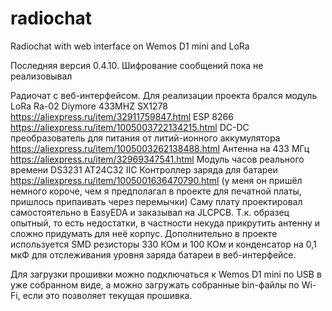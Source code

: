 # radiochat
Radiochat with web interface on Wemos D1 mini and LoRa

Последняя версия 0.4.10. Шифрование сообщений пока не реализовывал

Радиочат с веб-интерфейсом. Для реализации проекта брался модуль LoRa Ra-02 Diymore 433MHZ SX1278 https://aliexpress.ru/item/32911759847.html
ESP 8266 https://aliexpress.ru/item/1005003722134215.html
DC-DC преобразователь для питания от литий-ионного аккумулятора https://aliexpress.ru/item/1005003262138488.html
Антенна на 433 МГц https://aliexpress.ru/item/32969347541.html
Модуль часов реального времени DS3231 AT24C32 IIC
Контроллер заряда для батареи https://aliexpress.ru/item/1005001636470790.html (у меня он пришёл немного короче, чем я предполагал в проекте для печатной платы, пришлось припаивать через перемычки)
Саму плату проектировал самостоятельно в EasyEDA и заказывал на JLCPCB. Т.к. образец опытный, то есть недостатки, в частности некуда прикрутить антенну и сложно придумать для неё корпус.
Дополнительно в проекте используется SMD резисторы 330 КОм и 100 КОм и конденсатор на 0,1 мкФ для отслеживания уровня заряда батареи в веб-интерфейсе.


Для загрузки прошивки можно подключаться к Wemos D1 mini по USB в уже собранном виде, а можно загружать собранные bin-файлы по Wi-Fi, если это позволяет текущая прошивка. 
